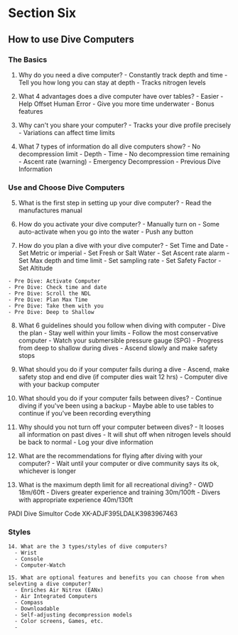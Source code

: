 # Section Six

## How to use Dive Computers
### The Basics
  1. Why do you need a dive computer?
    - Constantly track depth and time
    - Tell you how long you can stay at depth
    - Tracks nitrogen levels

  2. What 4 advantages does a dive computer have over tables?
    - Easier
    - Help Offset Human Error
    - Give you more time underwater
    - Bonus features
  
  3. Why can't you share your computer?
    - Tracks your dive profile precisely
    - Variations can affect time limits

  4. What 7 types of information do all dive computers show?
    - No decompression limit
    - Depth
    - Time
    - No decompression time remaining
    - Ascent rate (warning)
    - Emergency Decompression
    - Previous Dive Information
  
### Use and Choose Dive Computers
  5. What is the first step in setting up your dive computer?
    - Read the manufactures manual

  6. How do you activate your dive computer?
    - Manually turn on
    - Some auto-activate when you go into the water
    - Push any button

  7. How do you plan a dive with your dive computer?
    - Set Time and Date
    - Set Metric or imperial
    - Set Fresh or Salt Water
    - Set Ascent rate alarm
    - Set Max depth and time limit
    - Set sampling rate
    - Set Safety Factor
    - Set Altitude

    - Pre Dive: Activate Computer
    - Pre Dive: Check time and date
    - Pre Dive: Scroll the NDL
    - Pre Dive: Plan Max Time
    - Pre Dive: Take them with you
    - Pre Dive: Deep to Shallow

  8. What 6 guidelines should you follow when diving with computer
    - Dive the plan
    - Stay well within your limits
    - Follow the most conservative computer
    - Watch your submersible pressure gauge (SPG)
    - Progress from deep to shallow during dives
    - Ascend slowly and make safety stops

  9. What should you do if your computer fails during a dive
    - Ascend, make safety stop and end dive (if computer dies wait 12 hrs)
    - Computer dive with your backup computer
  
  10. What should you do if your computer fails between dives?
    - Continue diving if you've been using a backup
    - Maybe able to use tables to continue if you've been recording everything
  
  11. Why should you not turn off your computer between dives?
    - It looses all information on past dives
    - It will shut off when nitrogen levels should be back to normal
    - Log your dive information

  12. What are the recommendations for flying after diving with your computer?
    - Wait until your computer or dive community says its ok, whichever is longer

  13. What is the maximum depth limit for all recreational diving?
    - OWD 18m/60ft
    - Divers greater experience and training 30m/100ft
    - Divers with appropriate experience 40m/130ft
  
  PADI Dive Simultor Code
  XK-ADJF395LDALK3983967463
  
  ### Styles
    14. What are the 3 types/styles of dive computers?
      - Wrist
      - Console
      - Computer-Watch

    15. What are optional features and benefits you can choose from when selevting a dive computer?
      - Enriches Air Nitrox (EANx)
      - Air Integrated Computers
      - Compass
      - Downloadable
      - Self-adjusting decompression models
      - Color screens, Games, etc.
      -
